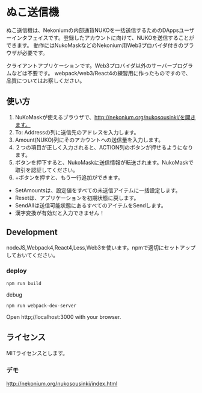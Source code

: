 # ぬこ送信機

ぬこ送信機は、Nekoniumの内部通貨NUKOを一括送信するためのDAppsユーザーインタフェイスです。登録したアカウントに向けて、NUKOを送信することができます。
動作にはNukoMaskなどのNekonium用Web3プロバイダ付きのブラウザが必要です。

クライアントアプリケーションです。Web3プロバイダ以外のサーバープログラムなどは不要です。
webpack/web3/React4の練習用に作ったものですので、品質についてはお察しください。

## 使い方
1. NuKoMaskが使えるブラウザで、http://nekonium.org/nukosousinki/を開きます。
2. To: Addressの列に送信先のアドレスを入力します。
3. Amount(NUKO)列にそのアカウントへの送信量を入力します。
4. ２つの項目が正しく入力されると、ACTION列のボタンが押せるようになります。
5. ボタンを押下すると、NukoMaskに送信情報が転送されます。NukoMaskで取引を認証してください。
6. +ボタンを押すと、もう一行追加ができます。

+ SetAmountsは、設定値をすべての未送信アイテムに一括設定します。
+ Resetは、アプリケーションを初期状態に戻します。
+ SendAllは送信可能状態にあるすべてのアイテムをSendします。
+ 漢字変換が有効だと入力できません！


## Development

nodeJS,Webpack4,React4,Less,Web3を使います。npmで適切にセットアップしておいてください。

### deploy
```
npm run build
```

debug
```
npm run webpack-dev-server
```
Open http;//localhost:3000 with your browser.



## ライセンス

MITライセンスとします。

### デモ
http://nekonium.org/nukosousinki/index.html


